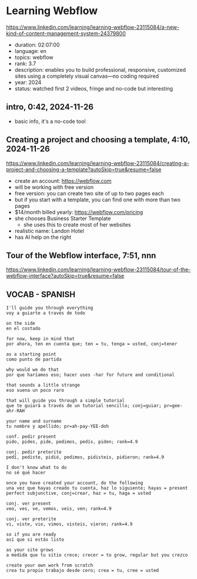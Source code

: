 # Learning Webflow

https://www.linkedin.com/learning/learning-webflow-23115084/a-new-kind-of-content-management-system-24379800

- duration: 02:07:00
- language: en
- topics: webflow
- rank: 3.7
- description: enables you to build professional, responsive, customized sites using a completely visual canvas—no coding required
- year: 2024
- status: watched first 2 videos, fringe and no-code but interesting

## intro, 0:42, 2024-11-26

- basic info, it's a no-code tool

## Creating a project and choosing a template, 4:10, 2024-11-26

https://www.linkedin.com/learning/learning-webflow-23115084/creating-a-project-and-choosing-a-template?autoSkip=true&resume=false

- create an account: https://webflow.com
- will be working with free version
- free version: you can create two site of up to two pages each
- but if you start with a template, you can find one with more than two pages
- $14/month billed yearly: https://webflow.com/pricing
- she chooses Business Starter Template
  - she uses this to create most of her websites
- realistic name: Landon Hotel
- has AI help on the right

##  Tour of the Webflow interface, 7:51, nnn

https://www.linkedin.com/learning/learning-webflow-23115084/tour-of-the-webflow-interface?autoSkip=true&resume=false

## VOCAB - SPANISH

```
I'll guide you through everything
voy a guiarte a través de todo

on the side
en el costado

for now, keep in mind that
por ahora, ten en cuenta que; ten = tu, tenga = usted, conj=tener

as a starting point
como punto de partida

why would we do that
por que haríamos eso; hacer uses -har for future and conditional

that sounds a little strange
eso suena un poco raro

that will guide you through a simple tutorial
que te guiará a través de un tutorial sencillo; conj=guiar; pr=gee-ahr-RAH

your name and surname
tu nombre y apellido; pr=ah-pay-YEE-doh

conf. pedir present
pido, pides, pide, pedimos, pedís, piden; rank=4.9

conj. pedir preterite
pedí, pediste, pidió, pedimos, pidisteis, pidieron; rank=4.9

I don't know what to do
no sé qué hacer

once you have created your account, do the following
una vez que hayas creado tu cuenta, haz lo siguiente; hayas = present perfect subjunctive, conj=crear, haz = tu, haga = usted

conj. ver present
veo, ves, ve, vemos, veis, ven; rank=4.9

conj. ver preterite
vi, viste, vio, vimos, visteis, vieron; rank=4.9

so if you are ready
así que si estás listo

as your site grows
a medida que tu sitio crece; crecer = to grow, regular but you crezco

create your own work from scratch
crea tu propio trabajo desde cero; crea = tu, cree = usted
```
